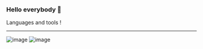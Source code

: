 ### Hello everybody 👋

Languages and tools !
<hr>
 
 ![image](https://user-images.githubusercontent.com/111431424/232251949-6ae75873-8b83-4123-ad7a-8c6c4192f4e7.png)
 ![image](https://user-images.githubusercontent.com/111431424/232252084-4743a5db-765a-43e3-bfee-b8f45d46de50.png)





<!--
**oybek1100/oybek1100** is a ✨ _special_ ✨ repository because its `README.md` (this file) appears on your GitHub profile.

Here are some ideas to get you started:

- 🔭 I’m currently working on ...
- 🌱 I’m currently learning ...
- 👯 I’m looking to collaborate on ...
- 🤔 I’m looking for help with ...
- 💬 Ask me about ...
- 📫 How to reach me: ...
- 😄 Pronouns: ...
- ⚡ Fun fact: ...
-->
